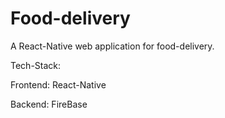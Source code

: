 # Food-delivery
A React-Native web application for food-delivery.

Tech-Stack:

Frontend: React-Native

Backend: FireBase
